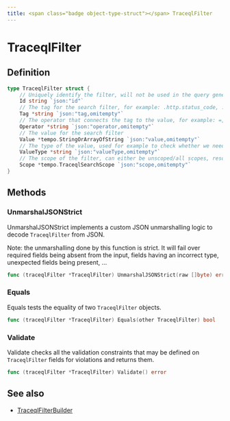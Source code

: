 ```yaml
---
title: <span class="badge object-type-struct"></span> TraceqlFilter
---
```

# <span class="badge object-type-struct"></span> TraceqlFilter

## Definition

```go
type TraceqlFilter struct {
    // Uniquely identify the filter, will not be used in the query generation
    Id string `json:"id"`
    // The tag for the search filter, for example: .http.status_code, .service.name, status
    Tag *string `json:"tag,omitempty"`
    // The operator that connects the tag to the value, for example: =, >, !=, =~
    Operator *string `json:"operator,omitempty"`
    // The value for the search filter
    Value *tempo.StringOrArrayOfString `json:"value,omitempty"`
    // The type of the value, used for example to check whether we need to wrap the value in quotes when generating the query
    ValueType *string `json:"valueType,omitempty"`
    // The scope of the filter, can either be unscoped/all scopes, resource or span
    Scope *tempo.TraceqlSearchScope `json:"scope,omitempty"`
}
```
## Methods

### <span class="badge object-method"></span> UnmarshalJSONStrict

UnmarshalJSONStrict implements a custom JSON unmarshalling logic to decode `TraceqlFilter` from JSON.

Note: the unmarshalling done by this function is strict. It will fail over required fields being absent from the input, fields having an incorrect type, unexpected fields being present, …

```go
func (traceqlFilter *TraceqlFilter) UnmarshalJSONStrict(raw []byte) error
```

### <span class="badge object-method"></span> Equals

Equals tests the equality of two `TraceqlFilter` objects.

```go
func (traceqlFilter *TraceqlFilter) Equals(other TraceqlFilter) bool
```

### <span class="badge object-method"></span> Validate

Validate checks all the validation constraints that may be defined on `TraceqlFilter` fields for violations and returns them.

```go
func (traceqlFilter *TraceqlFilter) Validate() error
```

## See also

 * <span class="badge builder"></span> [TraceqlFilterBuilder](./builder-TraceqlFilterBuilder.md)
